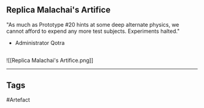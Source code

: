 ## Replica Malachai's Artifice
"As much as Prototype #20 hints at some deep alternate physics, we cannot afford to expend any more test subjects. Experiments halted."
- Administrator Qotra
## 
![[Replica Malachai's Artifice.png]]

---
## Tags
#Artefact